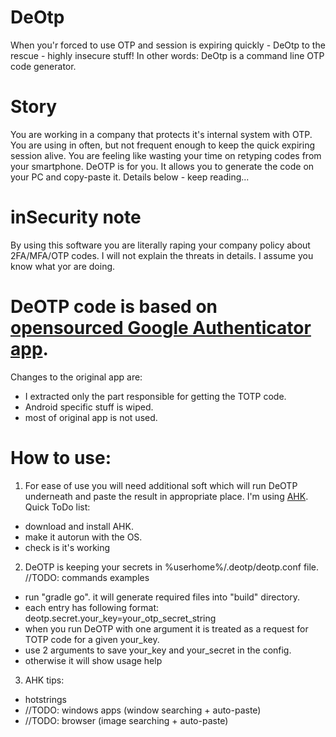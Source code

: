 # DeOtp
When you'r forced to use OTP and session is expiring quickly - DeOtp to the rescue - highly insecure stuff!
In other words: DeOtp is a command line OTP code generator.

# Story
You are working in a company that protects it's internal system with OTP. You are using in often, but not frequent enough to keep the quick expiring session alive. You are feeling like wasting your time on retyping codes from your smartphone.
DeOTP is for you. It allows you to generate the code on your PC and copy-paste it. Details below - keep reading...

# inSecurity note
By using this software you are literally raping your company policy about 2FA/MFA/OTP codes. I will not explain the threats in details. I assume you know what yor are doing.

# DeOTP code is based on [opensourced Google Authenticator app](https://github.com/google/google-authenticator). 
Changes to the original app are:
- I extracted only the part responsible for getting the TOTP code.
- Android specific stuff is wiped.
- most of original app is not used.

# How to use:
1. For ease of use you will need additional soft which will run DeOTP underneath and paste the result in appropriate place. I'm using [AHK](https://www.autohotkey.com/). Quick ToDo list:
- download and install AHK. 
- make it autorun with the OS.
- check is it's working

2. DeOTP is keeping your secrets in %userhome%/.deotp/deotp.conf file. //TODO: commands examples
- run "gradle go". it will generate required files into "build" directory.
- each entry has following format: deotp.secret.your_key=your_otp_secret_string
- when you run DeOTP with one argument it is treated as a request for TOTP code for a given your_key.
- use 2 arguments to save your_key and your_secret in the config.
- otherwise it will show usage help

3. AHK tips:
- hotstrings
- //TODO: windows apps (window searching + auto-paste)
- //TODO: browser (image searching + auto-paste)
